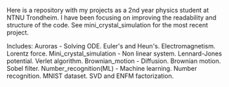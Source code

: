 Here is a repository with my projects as a 2nd year physics student at NTNU Trondheim.
I have been focusing on improving the readability and structure of the code. 
See mini_crystal_simulation for the most recent project.

Includes:
  Auroras - Solving ODE. Euler's and Heun's. Electromagnetism. Lorentz force.
  Mini_crystal_simulation - Non linear system. Lennard-Jones potential. Verlet algorithm.
  Brownian_motion - Diffusion. Brownian motion. Sobel filter.
  Number_recognition(ML) - Machine learning. Number recognition. MNIST dataset. SVD and ENFM factorization.
